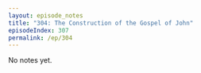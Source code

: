 ```yaml
---
layout: episode_notes
title: "304: The Construction of the Gospel of John"
episodeIndex: 307
permalink: /ep/304
---
```

No notes yet.
